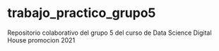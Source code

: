 # trabajo_practico_grupo5

Repositorio colaborativo del grupo 5 del curso de Data Science Digital House promocion 2021
